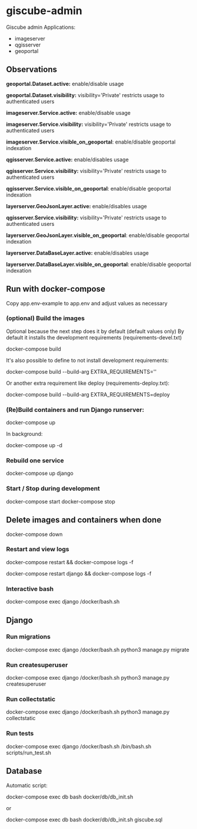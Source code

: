 # giscube-admin

Giscube admin Applications:

- imageserver
- qgisserver
- geoportal


## Observations

**geoportal.Dataset.active:** enable/disable usage

**geoportal.Dataset.visibility:** visibility='Private' restricts usage to authenticated users

**imageserver.Service.active:** enable/disable usage

**imageserver.Service.visibility:** visibility='Private' restricts usage to authenticated users

**imageserver.Service.visible_on_geoportal**: enable/disable geoportal indexation

**qgisserver.Service.active:** enable/disables usage

**qgisserver.Service.visibility:** visibility='Private' restricts usage to authenticated users

**qgisserver.Service.visible_on_geoportal**: enable/disable geoportal indexation

**layerserver.GeoJsonLayer.active:** enable/disables usage

**qgisserver.Service.visibility:** visibility='Private' restricts usage to authenticated users

**layerserver.GeoJsonLayer.visible_on_geoportal**: enable/disable geoportal indexation

**layerserver.DataBaseLayer.active:** enable/disables usage

**layerserver.DataBaseLayer.visible_on_geoportal**: enable/disable geoportal indexation



## Run with docker-compose

Copy app.env-example to app.env and adjust values as necessary


### (optional) Build the images

Optional because the next step does it by default (default values only)
By default it installs the development requirements (requirements-devel.txt)

docker-compose build

It's also possible to define to not install development requirements:

docker-compose build --build-arg EXTRA_REQUIREMENTS=''

Or another extra requirement like deploy (requirements-deploy.txt):

docker-compose build --build-arg EXTRA_REQUIREMENTS=deploy


### (Re)Build containers and run Django runserver:

docker-compose up

In background:

docker-compose up -d


### Rebuild one service

docker-compose up django


### Start / Stop during development

docker-compose start
docker-compose stop


## Delete images and containers when done

docker-compose down


### Restart and view logs

docker-compose restart && docker-compose logs -f

docker-compose restart django && docker-compose logs -f


### Interactive bash

docker-compose exec django /docker/bash.sh


## Django

### Run migrations

docker-compose exec django /docker/bash.sh python3 manage.py migrate

### Run createsuperuser

docker-compose exec django /docker/bash.sh python3 manage.py createsuperuser

### Run collectstatic

docker-compose exec django /docker/bash.sh python3 manage.py collectstatic

### Run tests

docker-compose exec django /docker/bash.sh /bin/bash.sh scripts/run_test.sh

## Database

Automatic script:

docker-compose exec db bash docker/db/db_init.sh

or

docker-compose exec db bash docker/db/db_init.sh giscube.sql

